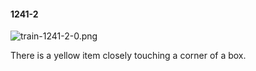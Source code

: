 #### 1241-2
![train-1241-2-0.png](https://github.com/lil-lab/nlvr/raw/master/nlvr/train/images/32/train-1241-2-0.png "train-1241-2-0.png")

There is a yellow item closely touching a corner of a box.